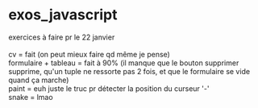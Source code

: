 # exos_javascript
exercices à faire pr le 22 janvier <br />
<br />
cv = fait (on peut mieux faire qd même je pense) <br />
formulaire + tableau = fait à 90% (il manque que le bouton supprimer supprime, qu'un tuple ne ressorte pas 2 fois, et que le formulaire se vide quand ça marche) <br />
paint = euh juste le truc pr détecter la position du curseur '-' <br />
snake = lmao <br />
